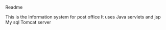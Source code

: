 Readme

This is the Information system for post office 
It uses Java servlets and jsp
My sql 
Tomcat server